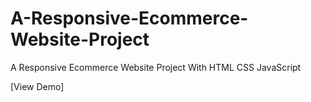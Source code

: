 # A-Responsive-Ecommerce-Website-Project
A Responsive Ecommerce Website Project With HTML CSS JavaScript

[View Demo]